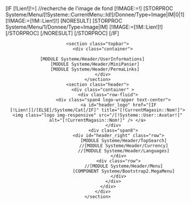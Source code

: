[IF [!Lien!]!=]
	//recherche de l'image de fond
	[!IMAGE:=!]
	[STORPROC Systeme/Menu/[!Systeme::CurrentMenu::Id!]/Donnee/Type=Image|IM|0|1]
		[!IMAGE:=[!IM::Lien!]!]
                [NORESULT]
                        [STORPROC Systeme/Menu/1/Donnee/Type=Image|IM]
            		[!IMAGE:=[!IM::Lien!]!]
                        [/STORPROC]
                [/NORESULT]
	[/STORPROC]
[/IF]
<header id="header" class="header-wrap" style="background-image: url(/[!IMAGE!]);">

	<section class="topbar">
		<div class="container">

			[MODULE Systeme/Header/UserInformations]			
			[MODULE Systeme/Header/MiniPanier]			
			[MODULE Systeme/Header/PermaLinks]			
		</div>
	</section>
	<section class="header">
		<div class="container" >
			<div class="row-fluid">
				<div class="span4 logo-wrapper text-center">
					<a id="header_logo" href="[IF [!Lien!]]/[ELSE]/Systeme/Cat[/IF]" title="[!CurrentMagasin::Nom!]"> <img class="logo img-responsive" src="/[!Systeme::User::Avatar!]" alt="[!CurrentMagasin::Nom!]" /> </a>
				</div>
				<div class="span8">
					<div id="header_right" class="row">
						[MODULE Systeme/Header/TopSearch]
						//[MODULE Systeme/Header/Currency]
						//[MODULE Systeme/Header/Languages]
					</div>
					<div class="row">
						//[MODULE Systeme/Header/Menu]
						[COMPONENT Systeme/Bootstrap2.MegaMenu]
					</div>
				</div>
			</div>
		</div>
	</section>

</header>

